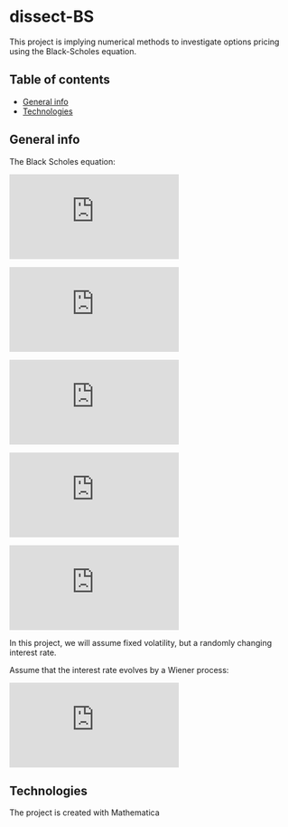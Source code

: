 # dissect-BS
This project is implying numerical methods to investigate options pricing using the Black-Scholes equation. 
## Table of contents
* [General info](#general-info)
* [Technologies](#technologies)

## General info
The Black Scholes equation: 

![equation](https://latex.codecogs.com/gif.latex?%5Cfrac%7B%5Cpartial%20V%7D%7B%5Cpartial%20t%7D%20&plus;%20%5Cfrac%7B1%7D%7B2%7D%20%5Csigma%5E%7B2%7DS%5E%7B2%7D%5Cfrac%7B%5Cpartial%5E2%20V%7D%7B%5Cpartial%20S%5E2%7D%20&plus;%20rS%5Cfrac%7B%5Cpartial%20V%7D%7B%5Cpartial%20S%7D%20-%20rV%20%3D%200)

![vequation](https://latex.codecogs.com/gif.latex?V%20%3A%20%5Cmbox%7Ba%20function%20of%20time%20%7D%20t)

![sequation](https://latex.codecogs.com/gif.latex?S%20%3A%20%5Cmbox%7Bthe%20spot%20price%20of%20the%20underlying%20security%20%7D)

![requation](https://latex.codecogs.com/gif.latex?r%20%3A%20%5Cmbox%7Bthe%20risk-free%20interest%20rate%20%7D)

![sigequation](https://latex.codecogs.com/gif.latex?%5Csigma%20%3A%20%5Cmbox%7Bthe%20volatility%20of%20the%20security%20price%20%7D)

In this project, we will assume fixed volatility, but a randomly changing interest rate.

Assume that the interest rate evolves by a Wiener process:

![dequation](https://latex.codecogs.com/gif.latex?dX_t%20%3D%20%5Cgamma%20dW_t)

## Technologies
The project is created with Mathematica

